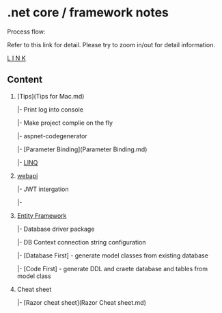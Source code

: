 # .net core / framework notes

Process flow:

Refer to this link for detail. Please try to zoom in/out for detail information.

[L I N K](https://www.draw.io/?lightbox=1&highlight=0000ff&edit=_blank&layers=1&nav=1&title=.net%20framework%20mvc%20development%20mind%20map.html#R7V1Xc%2BrKsv41rjrnVtmlHB5JIpic4eWUEiBQQoH06%2B%2BMAkESNssWGK8l194sGEkjafrrnk7T84IXtF3Z4s1Fw5Bk9QVDpN0LXnzBMIalGPAPbNn7LRSBUn7L3FIkvw09NfSUgxw0IkGrq0iyfXGiYxiqo5iXjaKh67LoXLTxlmVsL0%2BbGerlXU1%2BLscaeiKvxltHiuQsghfD6FN7RVbmi%2FDOKMX6RwReXM0tw9WD%2B71g%2BMz78w9rfNhX8KL2gpeM7VkTXnrBC5ZhOP43bVeQVTi44bD513FXjh6f25J155YLMP%2BCDa%2B6cvjE3nM5%2B3AsvLeR4fnoC57fLhRH7pm8CI9uAflB28LR1ODw8X0Q8GOu8rYdfBcNTRGD77bDW05AdIzyGixjdRxp2M9MUdWCoRoW%2BK0bugx7s3hJAa8VNp%2BGFpxu6GGHKOyQV5W5Dn6o8gwMQz54Sdly5N3VgUKPww9wLRua7Fh7cEpwwSvKhGOzD1sQJqDi9oQRFEOCxsUZQDCKDVr5AJnz4x1O1AFfAgIlE4tJIBalOsH7X1CNWrtGeODV9kYmB07ACMTceQMSngC%2BzeG%2FRd7hBd6Wwx7Bs%2Fid%2BodjqAAj6URI7xExQrQEOoa0EcHIy6A9D%2BmiAN7LBQc0RZLgbRKxdkIj8mW4naEFDEhq%2BECi%2BCAIMo4PlEzAB46i34cH%2Bn18MNfgUTB0QF9e8RDBa5ASumCb%2Fhk3AebHxQiQFxIvMzPxEgEMkoTJSzCDSymRkYVZAlodw0wLQXQ4vwQIIpAE%2BYIkyRecJL%2BPn3BO%2Bi5%2BYuDpdeoZSu6GklcSfyxM0DvBpFjPYHJHmFAJk9EdUYLfCyVAUQEH%2B3vzZl0lQ8ufo4VlHwsXIkY1WQImWfDTsJyFMTd0Xi2dWvOia22OZL0k8jmxlq5mhh3xlnhJbnmnOGN44hsZ%2FJoERyTeXhz78wieg5blSZH12jgFvlMyKGRdilwCWs4uWMqOsw8u4F3HAE2nF60bkLoJmjVABOL9xWCHBfDieE1RISErsrqRIWQScAd%2FJ3Xp0wEO%2FsdgArQyXEsMzgpUTzACc9k5a4pDzpJV3lE2l71%2FCzpkgqR5NgnwFDYsSpHEJZcTGErE2fyOJixGfXta8G3Y2LzQ6jYy2%2FWruKCjuCBpNo6L%2B5mu4exzCYtEO1Owsnn%2By4SmCfaS0BiNJwiAO87zcR9FSXcUBz5kARJBtjNC34PQOEU9ltBsjNBDRd6CFi9cYGc0TYGmKJsgpe9HUzzuICrmIeOC0YJTakbSb5OUQLHHkhSNUS2zu57J7jo3skLl%2BdzKCttuAF3qlhcel%2FHPJwOewvIiaJp8Iy9ZnaWwtwQfyx2NLyLRwZ9p2SlLdYKhkQixSZROovX95DoRd9J3%2BYNhZfS9C33hvP1gAmO%2FQPb%2BQkqSj6ZjPE5S6Tfq4LJCrwc%2Ba%2FyG74mWYmbqdSqMytCPlsRZZOO5New0Nefg0rbhJcqEOCRxGn3DSRolMAZ%2BopeQRBEwebD%2BIe%2BTuryBbwIEfZ6A94XbUG8kcvpjL2%2FjWxWx23j4Po7FbZCPR2R830%2Fmh%2F9EXiExeYXiWKLAup8vnryeRmaoL7cEaNCk%2BEzYh6p8vw%2Fb5PWv97IBonLBAwWY049fj4Ejv%2BvL20Fl%2BbuPDLqGb%2F5sY%2BEn9P2jL%2F9bSS%2FxDpiONPl%2BN5BFRePVD%2FsHjVAcpD9ckrL5fic3B5M%2F7CUl6l8Go4%2FN3ot%2B57H9aQdRFV1%2BDacBeBQ6lckHv9Uz2iakzEhEZK5GX2L%2BvZgSymACTlEJWkWKCVcEG0m4Yth4FidJJEzyKJ2CK5BMct0%2BxyRvyypc0oMh%2Fwf%2Bn1mG9qmY81u2C9m6n0hcAr34bp3DFUMmOCrs73YLw5Jk6%2FNbXJXqmZz6N%2BUUGS7JO3o6iUfKKSrJzXmOQZ%2BuDR6YgQrQWCAkkiMaMGl4YcmzCywtHAeuKMzB5wETsiHab4CSlmEbM%2BdNhKKHk%2FVX14ba4Ro8FweQ5%2F0LVbBXZ2%2FCdJWzH6%2BOxes2L%2Fqn4dwGmr14Efx4tWULkOIVQ1A6Dtcfe46QSfjPef6vYKXr7sjHTPrYJTPR6I3MRKXBS9dT8n96zhctGXDwCwxtC%2BopBSz1WXCrgFEGNFvd%2Bw4KYIXdvW8yu99reE5b%2BBqAMpp84SS4UWnIVIR%2FSEWIeC0TFqTdUUVIyv9%2FDrGmyvoccuqdmNTVlbV7P5PHtBSN90i9ku9nmMwMS4aQDO6C%2FEfkbZGX4GRgwyQnoBAhEjAJwfQAv19dfJyyuaSfbotxrin505Pfkf8Iwb0QHQpKoGop8BoOPjNocyFEgx%2BSPONd8ERQt0OOb5fJ00yeXpGn1GXkjgwLC5yJUyqM7l1kiSFMCuI0vhQj551gmLLFQ5Tb8A6C4UI4OgvIFtKxeASyN9wXry7LTJm7J39M5kL4V%2FGMMkgkEE0gWHwpAh5mQl%2FoB%2BF6te8Amk7Merw%2FBo%2FLWQCT8PA2lmxasu0p0wHfhNYOAn2LkHWsM2Z6y0D8xCDGSSoulZNBjGMpgPj7RRfSAbFrA5TAilqW%2F6mBfwRg7Sr6HL6iLvkPqUi8rxBlEH5eCCMsHocwnQRhBk8Bwt%2BvCPElCA%2FP0IjkdN1wAi3G8xVHtJOBD28YJUFmFq%2FJW8NaQfQb3n0TrkDfYLcSvKrWi4DfvyyQ6wGzbBey7k0Guh%2BQ8UAZ6xWDvQZPLnsThOnpW348DHKhdepr7pkZQf%2BWDGxC24l3eb0l46xvcdZJZ%2F6Qs4hED0gqnEX8DGcFpVj4T3iq4OXoCPJp9vC5iQKWsWhYEODQvQ1HHBDIVWFSDrAgVFfT7UwJeiacM1GcJypB4ULj1JWgsI%2BnXvPwFOvNUJKJZZKyGPHg9WZ4fMaHS4UtQ1Xh9BWhXJYNHK3KkZANjDHsY7OB8fjckhOjqv0zy9NnXqCCUhGJij56GRkeD57kXGdhWHCkMgqnQOH4wl%2BcThTEdyRyvOhSvdrsZNRMgZoUFY913pOUce9813ChiZjR8vucyeCJs%2BsdycnECJctDnymxYHn5TdCdfa8%2FEbY9hPlN%2Bgv1Pu%2B1bSv9PttcLQhA7pIiVZ92OLGItVX4u6xW6OQrT4K3l0JGYpH8p2uBMYVjkNixDoj88MXEpyLtFu9vn%2FjY7aZ7hWksuSAyp%2Bu2Ig90Z%2FkHfz0%2B5dLwesfPYRP9%2BbtQfCIx4QLIJlsx48tJDxs%2Bk9QLNVL%2FZJ%2FTpj%2B8fCHaOf6hYp%2FiucTgyuxvj4kMH8lxqP%2FsisMTIah9wVNSZeg46Y6TSRp%2BQSW5G3BUnC2hHGbhzuBw%2BwmxFdEk%2BcK7oUGaDj6fuii3xSkTYU%2F4btw3q9oD%2FLcfwhwXsWAKx856Eni4TohDnvJfMTP4yPG0G9wApoGJzA%2FlPDR5mHA0PEic155%2BiRWCAN4VkLQLzjGeYG8KwcXMu%2FHDd%2FestjIU%2BE%2BNgNQ6INx%2F0M5IuFNblhhBRQWZ%2BaqvKm86TBozcHDr5pnZdjeKdHOOS%2BTFika4hlSE1cr%2FQscMJvNMFH8gAOue1QkSqDI%2B2aYsHEeIKkkHkiMORFpsMAP5Zj8AQt8uLiPt02fL7SNCLPAAT28pXswIRyI%2FVfw24Zx9ldACe6kT9mvvC69AoD6dgHs5hX08wp6CVtfw75eRTvjsl%2FMZRhBxDQs6sFc9kP5JhmXZVz2g1xG4o%2Flsuvr2r7t3j2L8SLiKT3LVAEGJPDFS14UDG%2BV6RkDvIQZvr7dnrhVw%2B8B4O%2F2L2GJUeRE6yKNVZbMFzbu%2BVO5flGAizwDKVk8w1VSma5rpbviff2na6jBztLhY%2FCS5tV2CX7%2B9%2Bx2l32oqrHN6Ya%2B1wwwjySe9fFjZlxxb65ASfxWrgj3zvgWVyTuW3RHroiGhs4Feav7YaDuShTnU3a6iXnASCFgkpCx01fc91AlcNXXmDhjrcexFtRqfpq17hjd%2FmPWyjWLL1fWfzyEvS64CGHhfx9fF%2FBixn1%2FC%2Ff9gbqXCvd9IZqYGR9%2FJRoT1CyafKDlwX4hnHfz8tYXuE814m1QD%2FWWi9Wta1f2xkHylzkFAThJCGDp7XiWQfBBEESjALxZGqaQphmWbfutDk%2FJcHyHpwigZJngi2kZc4vXNOiznLsKLEgDPZ2ibDq2l0Wkr8E%2FChS%2BkuvJ21fHeIXNr5AtFDlzb%2F5m92ZCqI5JKEV4N98m%2B%2FxxurniqLwQMNKK1%2Bf6FigknG44Xq1NQTUE%2BJa87SV8cOCVSTiXcHBlxZsmxe%2FdcRVxlfHH7%2BCP6ITzWO64Hl%2F70GLtBApLb687%2FO4lDVP1rEb9xluXLW9kvelq4a28pwOvfLUsW0KR%2B8umyIUJfYWal%2B7CT69UDvgqeCZBqvcJKogj%2F%2FHv5EkQBPtv8Jrem8J16i90Af7naYGSAudGLOUHOZZAf4GVkkIu7y8Ur1aQX41FDkYEiAM6D7%2FQZ9LiD2lwHScX5z2hFPk9OiwQF1%2FWYdFwFe63pMod44k3iadgMUlUPv2BNDpB9ANhFMiGtxHk5pCVvZeK1G08Z%2FIjjyP%2F%2Fex1Mp%2FYk%2FjE2HCjtEc4xNjr8c%2FkFVB%2BS563AXkwpM%2FPodg2ZuDD39%2Fxk%2FUjweWG4YCx503PN8HP5aNzwtsd8qY%2BaiF7XHZwvrHk7atH%2FiEMpwBagmHpn86GR8PqoY%2B2tXyYn9Qb%2F%2FMSuidhegHHq1tS%2FwuG0RPjmSSiu4HQ4fam51hG74fl677g75v0jiXL5yZ9IKf%2F1Ix%2FQkg9ta0dB9WD01nRUDF%2FYm9Uls%2F69HL7uZmMwn6aya67fM%2BcDEFJQW%2F7opm3zi1w%2FpwXDvPrBzqyZqr8xYrTm30dH6nscKvi4DE83kNgQ56f36huw7MbhiR%2Funtm4qLsf9XfcidlG5h%2BD1a2r7tuz0j77u10YcKttu204fsCuJXOe97AwNIT%2FSC3aHyy7cSppR1WHfjD3TYCHlZswJj7fsifHhOVJMUxrFPbTT1BDawiqyZk%2BoyZHqvpI3FWuo2RjlPI9xjpurfyjsG7Ln%2BALEOC%2BWYhw3rn4Ju9kGXnaxG9J8Tcc2spMVMATbAv76ijfGGRw1MaAltZeDX5uQf2M3NgLjueVu%2FBBmY6HTM8YKsFwf9qe875VzFT938zI8XU%2FQczUtK6iAgRz8rEiZAqSqRE3fVZL0KbW%2Bu%2FedS5Vv%2Ft2tQMBtzajwOUeD9goTy%2FbN45aBj%2FuHT%2B03%2FlWE25GBkjJeXoZNKeb6aXQLew7eYyc8Ed2lALPSHnlWYiyMHpKCT8olPBhSdUxPoiw%2F2ojiBkieMagrAz%2F9VjnXkQO779jahLWjIQQd1F8cRfAsGwVuPLqVIj8kaTF%2Bh8QxD0EqEERocNbdlS%2FMo0IY4vcBrD8e3AvaiPSCeAmfxJMJ%2FqYh%2FBHK1rfiuWT3XSYxthf4JkgDB%2Bf3ZaYPZdf%2BiYEkQGW6dcfbbYFVjQcGIm%2Fym%2Bzlp3XA8QdnQeRO%2FKXtE71Zh74VPTMkQZ8Kc%2BP1cz%2FFPFsBAYEmyLe7Yb3evrSzTsH3T1cszrTjgHaAaaqwPu9QruBd0Oq1CHuh6bypICfj4v%2FNjHmXxhk7ScNFICUDQpGpXNN38%2B31yUGT6NzHml4RNiPp%2BWfmy6oWgqvutGVOG5ecaJ94aR9I3q0%2FcnneOD3zzrYDRyecn3px0U%2B6s5DL3gMOyCwyLcRd5PbSMS1DbkJ%2FkIJ5EU%2BQinotCOWzQpcRGORVmCRD5%2BNjyqVeJs2qobmhR4%2B3t46Pmsoh%2Bbfuhw%2B9EzMEW2l7t58on3RVL3mnrCemJnj018MvXELiFJNGW2SYrk%2FUVsA1gDu2Ad3yX5kb8LnvsgVwISn5Mw9smYi8HTYy6CeRhzMfgfMxdBp81cSdG9G5kr2FPkaTnrUqn7TKe70fS53EHlcYrgzzIdxrDEG3H6I%2FFL7YpF3vCzv3Dd3J%2FyI8ZS6Bt6%2BsMj8GdJ4vwwErlNWsojgV5KhU%2BVRxKPuv1Cn2R6jJoUEY0w6i%2BZ%2BD6Z2OKsSz%2FW5iJ%2BVHnEiYglgrH4BXN9ca7DWSZiyVEU9kad%2FUUeNcV4EHpDFDJ0VdZ5QVbbhu2t5wSHBMNxDC3qZD1ujoW8JAR6zzCf7AGNu15B73CjgKK2m1u8uXjTDHHlmm%2BeT1vR4TI2uNV3g%2Fc2%2Forvkub9XR7BQn5gRH%2Bz2VjY2t%2BE9nLb0y%2FtdJqSF%2FcVJfDIxsIEGcZpztBPJ60roMOFWd%2Fz5N4QOfxlYi6ia2Dncu7SZv4zNeQO0hBjExSPnxSGKE5H3TJkNKvtZuWCwqDXgSFp1PsMc4xO4hB9Cw7Bz3BD7TuIwzAl5AzkITHOUK6qimlDafNJ8Im3TbhGHS%2FOlB0UI6nso%2Fyl2BSKJUpj74zgxT7mzzRkGBFFDMYSTEyEYWEWzkXCJEFcB%2BjNIix85jPqJsiwjLpfoS6KEfGdLfD4DHVP8mIx8uIZee9H3qR0uTtSN%2B6jJzLqpkNdjI0mAdEYk7T06Y7kjbu7yIy8KTEvHi5wP4X36Mcyb9xHQmXUTYm6wDSLl8JFHkvfuBuBzuibDn1jbqdXlKGT6iLdk75x4z9hW%2FaMvl%2BiLx3fDxR9KPfiSYv7I8S9JNHzZF1eoeB9LVmcRrAoyXA2YfUfE%2BbbnxONSmP5CB43dga2t%2FL7uHd5hIJeNeYP3HFB0PB8zIOm2OhGXbeaIknqNcZPg7ljBE%2BDigQbzXoikAS1iA39%2BheMh6ZCxLhNExDRdgVNgS6ymbfTbUbKT0hJnzYeO%2BpACBV3P9yTmDdkwzyDFJ0xohxdlXerFBUYkiDTIlqSFEWPsbDHSNEbYrffSLI4DtcDwhtHsn4c3kgnzfwy18Ifsj9dxOev2PmxvAmKuhT%2BKPPl6AVFn0drIwv6cJa8LXz7x8kQR6vrxmQIAqOihgSKf5I%2FEUsMxig25fwJPG47%2FjrH3h%2FI1E9tizRlbJJtQZ8yxx9kXtx9zenPyNnESPHlCoVIIs1N6TIXIjiYZM7lL3Ihf%2F9k0c9lSDncrvJ5ctlwln5DT4KUvsz1oiNYvFU%2BE3gscoEf69mlnUuKRPPNaPpjCYsisago8olQBmYDGXf4pZ3WRsQNzF8XTXtWscxGk5tp5sEymYiHW7JEh9QSHSgmVmYNpRP3hrwnieO2TXzezUj8RRLjBP7jBI4rzpmETs05wVKxSfYHSBxXnTPbKDUSx4zbHyBwvGjIryPw0wppHIumtTyewGSWUfpYRQunT%2Fbeg0icpZU%2BUtH6AQL%2FBabw0xI4SdH6ARJn2aV3JHFCeZGHEzgenc3yS%2B%2BnaP0AgePWcJZieldFC0fYN%2BT0Fy8rd09qxw3jLOH0jjrXj9I6biNnyafpqV80Haf1I8lLxS3kbGa%2BaygCx%2FA39vRHPXQRJhW3lrN5Oj3JjcWC3T9M7rjtnE3UKQpv6qmIHbeis5n6flZ0jNjxzZ7vSeykfOfn2glmu92%2BbXFbXBiGagcbwdhr1f%2F8n2jocONomNHzBrCW7ebyi3dzeUWPtTsC7qDoePb%2F%2FXZzoeL5NL%2BHGSR5xruqkzHB72eCWFEe9KFc8Pybg2Vc8E9wQcQIQhOWgt2RDZKK6j0XG3x190fOW10K34HEkIENN8gDX%2Fy9gMGXnA564GF9QNvbDhKfBeer%2B1cXnP0KN5R55U9nZZz2izkNI5GI7zC5otf9GC1pZclzMRqcbySL374phvdenAp7F4ydR%2B9wryT%2FcwEOqcEQQS%2F7bBY5QZYUeOx%2Fgsrrq8gxld%2FLlp3Qq85vElodIADgwAwBkCSPFz0GbvtbP715yMbwLj3cCSJpE1ybQPXVarZyS9q2Ck%2FN7zC603YPralpucJM7MzB74k7qLdMgfVOqE0LRG88yc29XyjCjDu8SBZKrZrX4H0YeKtVK8GvXMNrkAXV%2B8LxGHVgu7n3Vs3oDDb%2BKe3lrphvTFo6UiRbzHRRlUbNZsO2a4ttecQRhQqTF9QOwdakcqOwGpi5OVfjtqPdmHqvUov%2B3tgXsTYyLmBYl6ug66GzyffGef%2F5WM7e9GaNQtHqtwy%2Br1S8O%2Bbs9nC03E09gcfpdL1%2F8L7ttuvlWNzPmodKYzqzaoLGMEh36h1DRn0nLytkregNFNcXt2TXWKzww2Qj7uY7srNGp7OxyzqHpndrAl30a%2BagUW%2B898FMRUBYg%2BbuoZJ%2FrxpzcomsLKRqUWMnP1RbM63e1qXBcr5lhQMmoXprUTCEEoKVBO8yaUOq5TrKd9V9n3EJBoOSNBhvrsb0i4tGc4O9r3IAg7CdPKgren8ovJPKotBqYUWkwA8RnN5ry7VFDcaL9%2FVk3NbRA6bPusN3ba3qtKH35GpvsMxv3OGwUK6xKjquOKL2viXlnvK%2B2TeQjtBr56y6WN%2FkzE1xb4vsbDTFvIcYbhvVlTsYTcXyqtXcG6JYoRVz424L7ZlbIegON1vtCsVcFx955%2BdrC3s1sbjKpmsiNb4jt2nBagzNPm6j%2FgmrQRPj6Ja6pso5ES%2FW1%2FZAciaznVMR%2BanD9c3Wvr9Sh7O9NO92B1LZae%2BKxXnfe3%2B7nds28tKORgZWp7jZMGwHdVvLPTO3tgNyr%2FYPJa7UmGyZ0pIc0iLXpbhF0Vi10DnHzEbiSqgWaO8p6r0mWhKVKV3W8iq1O1TZ6rDrIARHUOVp0cdTz1QctE4X9IM7KbUtR7cRd7HAuxubGLE1nq1uNGtszsliJ4%2FkKLffGo%2Bai9FqZpZrhy2uOqPiuM6L7mhwEAeq03a341yhMKwvEPtQaOWWS7XTkWY9tLfrzIq19kGtS9VCsWo4Ba3VY%2Bd6o%2Bbmlsh%2BofbFKjrmatt8TVrR5H6AtLmcJwE4xjElGTVH%2Bb5sI7RpLtnRvrlocYO51BgMzHm%2FQOVK1dG2VkAK86q%2BN6pYkcUPpRHf6BVct2du%2BIk60Hx%2BkfSKOWeNUYfuYwqb68y6UxdpYtphNNUdYcF1qwudtwZsgfOGJ8%2Fte6QyrZNFudJqrzpeWz%2FfKlvFrj2p7IVWvzHcYKy9RVo1brVZ9UdKuzuerdubcWcitw7dWX%2FUrErqAjNNrOOz6nt3vhmKZvnQPWhjXrAZqkCzOZqvDxB3P64Lm6092lcYR6VQD275VqmoKZS6937MumaR6O5qYo3okfVW11Zdu6PXpt21u92SooJqy%2BnaEYuigvUWm%2BrQ1f1XZ9pCc%2BHQGNvsu2XVHM4sDddcM%2BeLvUNX3OB9rvC%2Bx4yVM93xw%2BbebbexHsvnJu9tzWrmDRqhKpo7nBzKeLNvobRB0nhzinvXV5i2vvaHR2V3iOaQiN60qqQvfw6War5P6A5qjaRdx2zS79TW7o4OBdrwGDC%2FxXYrorUkV8V2R%2BBmnT6nGu%2Fl%2BXbMuUt3b%2BcG9fnknWMddfJeFpGBM1wh%2FJZBJ5Tdrr4PJafR6HV93jk0JLmMTkZUWadH3HIxKVk1c95dd%2BesYBpSB%2BmqPbfZXKgFRbD16Whd7CrklprkpqvRoUihB5Kx4A6CUPIf%2BsvaSCAq%2BnrbIbUV0mXx5oq3rZVSKGq99nI8NZbGhNhXRQIbdR2Jmws4ZRVM3bXq1Jpoz3z5x9WE9xYyHvsIVMu6wxWklrXWKiJRH8vOBi3Oqca%2Bh0gSoa4q6rrWwR1mVtqNOxrdUsxivjy1%2BX6%2F1CgXrVJjXMQO%2FEA6TVl5otLt9g2XLUqH5bZK1YxBqefTQhJprmAjxHSnafwg13Yd9aABMbpDValOj1qDTosl31sWu1r2Nyzf3O1Z3mybw8XEngs9tzrXApHUopuMXduKc3PWrS%2FLVWLNS%2FLAsbXeZtnIVSc%2BiNjyYHDYNDf9Mb6ytqgsrtDpqjWj9ytpQkrLyUKSBqSCbSfVsY3YLtnFXKIozOrYykQX77aNVpp0vubNDpxBTKn2ZFrZjzoHR8tV6tI72ua601af2lGSMCgf1sjOHrfqpmq2vdsLXMdxytKk%2BV72pjFOaGPLKjY94NxMmro5UjE43FF728JAsEdaQWeqbc7ljcOkKakqM6HHq05XU0irQi51xCLQrrFCZ7nOiBtPJ1OmWcmX2sutYHg3q67GRSfHEJxgWHrV6lfqnT6%2BGRL59bItVHOtosbZVGHdyDN2c9Su50d1qi2IhEGXZ%2FRIYXb5g9VY94rN1qTQXOk02eGr%2ByY3mSHcvNdsNUyjS2JDf1j1RXUqNCn%2FJbc5XzC1auv3TqPhmJxW1IWGcPDnzobU0ri6O1kMsTw1sawqTxWX%2Bmaa14u7viLvtiRN0aav77SK62qbHtf6eXHUX87Lu3cVKcm%2B8lFl9708K5mtklwcMA2T2vGbYbXsjnN1YcVJ6s72RtipUTnLHpDvKIJrg8qYfl%2FxBwVTAgLkpjN5urb6ozWpbcR1SesWa%2FJ4wtetQ1OrlErtbcHYz6rb1YZrlNvjtcIPyXVToB0fvcimiugWrSK0sJxtWvl6tVYUSLpXsxdTTS8dDkoxR5nmbuRIdr%2F93uhNSZyjB%2FyC3KrMoLGqEeq0MxWXgo4SPapZQRvzZW5tNDtNvtYuVLejNrlplzt7TC2ryLDTmViMTsxrRZ%2BrTH1vForjpYzrbbKha73WsM7ruV61KBzGg0PR6gy8lyz6OsGqLqkrvgL0EWo9LA67ZSSPMMuium4f%2FPN6vvxu65pVWe6qrA7UXk8w5zKb8xfbnCjLxCLcj7Y64%2FlIz2Z1ftW9U9KBXbjnLF6Tt4a18nw4GbP8YmYhY%2BU%2FcOKhgTE6nt31tzBL5gvNWO3kCyXCZWA%2FxWhJRTyfYsLouIq4%2BgjGGdZSEOvsHSO94KdlQJoej5XhVkwNQ5LhGf8P)

## Content



1. [Tips](Tips for Mac.md)

   |- Print log into console

   |- Make project complie on the fly

   |- aspnet-codegenerator

   |- [Parameter Binding](Parameter Binding.md)

   |- [LINQ](LINQ.md)

2. [webapi](webapi.md)

   |- JWT intergation 

   |- 



3. [Entity Framework](EntityFramework.md)

   |- Database driver package

   |- DB Context connection string configuration

   |- [Database First] - generate model classes from existing database

   |- [Code First] - generate DDL and craete database and tables from model class


4. Cheat sheet

   |- [Razor cheat sheet](Razor Cheat sheet.md)